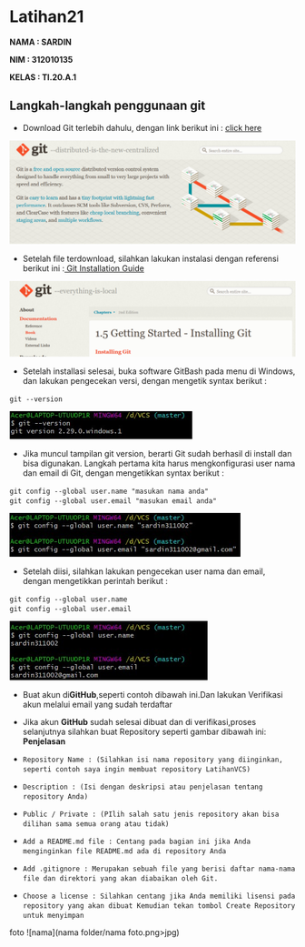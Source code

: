 # Latihan21
**NAMA : SARDIN** <br>

**NIM : 312010135** <br>

**KELAS : TI.20.A.1** <br>

## Langkah-langkah penggunaan git

* Download Git terlebih dahulu, dengan link berikut ini : [click here](https://git-scm.com) <br>

![GitScm](ss/GitScm.png)

* Setelah file terdownload, silahkan lakukan instalasi dengan referensi berikut ini :[ Git Installation Guide](https://https://git-scm.com/book/en/v2/Getting-Started-Installing-Git) <br>

![installing](ss/installing.png)

* Setelah installasi selesai, buka software GitBash pada menu di Windows, dan lakukan pengecekan versi, dengan mengetik syntax berikut : <br>

`git --version`

![version](ss/version.jpg)

* Jika muncul tampilan git version, berarti Git sudah berhasil di install dan bisa digunakan. Langkah pertama kita harus mengkonfigurasi user nama dan email di Git, dengan mengetikkan syntax berikut : <br>

`git config --global user.name "masukan nama anda"` <br>
`git config --global user.email "masukan email anda"` <br>

![gitconfig](ss/gituser.jpg)

* Setelah diisi, silahkan lakukan pengecekan user nama dan email, dengan mengetikkan perintah berikut : <br>

`git config --global user.name` <br>
`git config --global user.email` <br>

![gitconfig1](ss/username.jpg)

* Buat akun di**GitHub**,seperti contoh dibawah ini.Dan lakukan Verifikasi akun melalui email yang sudah terdaftar <br>

* Jika akun **GitHub** sudah selesai dibuat dan di verifikasi,proses selanjutnya silahkan buat Repository seperti gambar dibawah ini: **Penjelasan** <br>

* `Repository Name : (Silahkan isi nama repository yang diinginkan, seperti contoh saya ingin membuat repository LatihanVCS)` <br>
* `Description : (Isi dengan deskripsi atau penjelasan tentang repository Anda)` <br>
* `Public / Private : (PIlih salah satu jenis repository akan bisa dilihan sama semua orang atau tidak)` <br>
* `Add a README.md file : Centang pada bagian ini jika Anda menginginkan file README.md ada di repository Anda` <br>
* `Add .gitignore : Merupakan sebuah file yang berisi daftar nama-nama file dan direktori yang akan diabaikan oleh Git.` <br>
* `Choose a license : Silahkan centang jika Anda memiliki lisensi pada repository yang akan dibuat Kemudian tekan tombol Create Repository untuk menyimpan` <br>



foto ![nama](nama folder/nama foto.png>jpg)